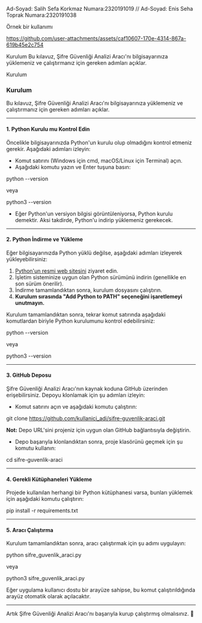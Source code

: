 Ad-Soyad: Salih Sefa Korkmaz Numara:2320191019 // Ad-Soyad: Enis Seha Toprak Numara:2320191038


Örnek bir kullanımı

https://github.com/user-attachments/assets/caf10607-170e-4314-867a-619b45e2c754




Kurulum
Bu kılavuz, Şifre Güvenliği Analizi Aracı'nı bilgisayarınıza yüklemeniz ve çalıştırmanız için gereken adımları açıklar.

Kurulum
### Kurulum

Bu kılavuz, Şifre Güvenliği Analizi Aracı'nı bilgisayarınıza yüklemeniz ve çalıştırmanız için gereken adımları açıklar.

---

#### 1. Python Kurulu mu Kontrol Edin

Öncelikle bilgisayarınızda Python'un kurulu olup olmadığını kontrol etmeniz gerekir. Aşağıdaki adımları izleyin:

- Komut satırını (Windows için cmd, macOS/Linux için Terminal) açın.
- Aşağıdaki komutu yazın ve Enter tuşuna basın:

  
python --version


  veya

  
python3 --version


- Eğer Python'un versiyon bilgisi görüntüleniyorsa, Python kurulu demektir. Aksi takdirde, Python'u indirip yüklemeniz gerekecek.

---

#### 2. Python İndirme ve Yükleme

Eğer bilgisayarınızda Python yüklü değilse, aşağıdaki adımları izleyerek yükleyebilirsiniz:

1. [Python'un resmi web sitesini](https://www.python.org/downloads/) ziyaret edin.
2. İşletim sisteminize uygun olan Python sürümünü indirin (genellikle en son sürüm önerilir).
3. İndirme tamamlandıktan sonra, kurulum dosyasını çalıştırın.
4. **Kurulum sırasında "Add Python to PATH" seçeneğini işaretlemeyi unutmayın.**

Kurulum tamamlandıktan sonra, tekrar komut satırında aşağıdaki komutlardan biriyle Python kurulumunu kontrol edebilirsiniz:

  
python --version


  veya

  
python3 --version


---

#### 3. GitHub Deposu

Şifre Güvenliği Analizi Aracı'nın kaynak koduna GitHub üzerinden erişebilirsiniz. Depoyu klonlamak için şu adımları izleyin:

- Komut satırını açın ve aşağıdaki komutu çalıştırın:

  
git clone https://github.com/kullanici_adi/sifre-guvenlik-araci.git


  **Not:** Depo URL'sini projeniz için uygun olan GitHub bağlantısıyla değiştirin.

- Depo başarıyla klonlandıktan sonra, proje klasörünü geçmek için şu komutu kullanın:

  
cd sifre-guvenlik-araci


---

#### 4. Gerekli Kütüphaneleri Yükleme

Projede kullanılan herhangi bir Python kütüphanesi varsa, bunları yüklemek için aşağıdaki komutu çalıştırın:

  
pip install -r requirements.txt


---

#### 5. Aracı Çalıştırma

Kurulum tamamlandıktan sonra, aracı çalıştırmak için şu adımı uygulayın:

  
python sifre_guvenlik_araci.py


  veya

  
python3 sifre_guvenlik_araci.py


Eğer uygulama kullanıcı dostu bir arayüze sahipse, bu komut çalıştırıldığında arayüz otomatik olarak açılacaktır.

---

Artık Şifre Güvenliği Analizi Aracı'nı başarıyla kurup çalıştırmış olmalısınız. 🎉
